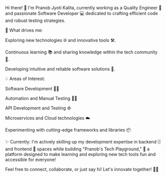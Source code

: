 Hi there! 👋 I'm Pranob Jyoti Kalita, currently working as a Quality Engineer 🧪 and passionate Software Developer 💻 dedicated to crafting efficient code and robust testing strategies.

🚀 What drives me:

Exploring new technologies 🌐 and innovative tools 🛠️.

Continuous learning 📚 and sharing knowledge within the tech community 🤝.

Developing intuitive and reliable software solutions 🔧.

💡 Areas of Interest:

Software Development 👨‍💻

Automation and Manual Testing 🧑‍🔬

API Development and Testing ⚙️

Microservices and Cloud technologies ☁️

Experimenting with cutting-edge frameworks and libraries 📦

✨ Currently:
I'm actively skilling up my development expertise in backend 🗄️ and frontend 🎨 spaces while building "Pranob's Tech Playground," 🎯 a platform designed to make learning and exploring new tech tools fun and accessible for everyone!

Feel free to connect, collaborate, or just say hi! Let's innovate together! 🌟🚀
